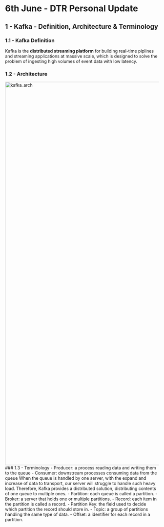 # 6th June - DTR Personal Update

## 1 - Kafka - Definition, Architecture & Terminology
### 1.1 - Kafka Definition
Kafka is the **distributed streaming platform** for building real-time piplines and streaming applications at massive scale, which is designed to solve the problem of ingesting high volumes of event data with low latency.
### 1.2 - Architecture
<img width="1258" alt="kafka_arch" src="https://github.com/newsbreak-tairan/NewsBreak-Personal-Update/assets/171548189/ccf8e5f1-fcc4-4ff7-833f-fc48b96960dc">
### 1.3 - Terminology
- Producer: a process reading data and writing them to the queue
- Consumer: downstream processes consuming data from the queue
When the queue is handled by one server, with the expand and increase of data to transport, our server will struggle to handle such heavy load. Therefore, Kafka provides a distributed solution, distributing contents of one queue to multiple ones.
- Partition: each queue is called a partition.
- Broker: a server that holds one or multiple partitions.
- Record: each item in the partition is called a record.
- Partition Key: the field used to decide which partition the record should store in.
- Topic: a group of partitions handling the same type of data.
- Offset: a identifier for each record in a partition.
